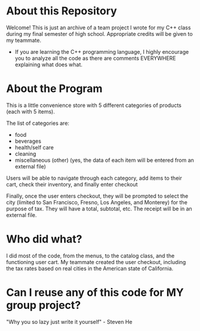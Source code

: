 # About this Repository

Welcome! This is just an archive of a team project I wrote for my C++ class during my final semester of high school. Appropriate credits will be given to my teammate.
- If you are learning the C++ programming language, I highly encourage you to analyze all the code as there are comments EVERYWHERE explaining what does what.

# About the Program

This is a little convenience store with 5 different categories of products
(each with 5 items).

The list of categories are:
- food
- beverages
- health/self care
- cleaning
- miscellaneous (other)
(yes, the data of each item will be entered from an external file)

Users will be able to navigate through each category, add items to their cart,
check their inventory, and finally enter checkout

Finally, once the user enters checkout, they will be prompted to select the city
(limited to San Francisco, Fresno, Los Angeles, and Monterey) for the purpose of tax.
They will have a total, subtotal, etc. The receipt will be in an external file.

# Who did what?

I did most of the code, from the menus, to the catalog class, and the functioning user cart.
My teammate created the user checkout, including the tax rates based on real cities in the American state of California.

# Can I reuse any of this code for MY group project?

"Why you so lazy just write it yourself" - Steven He
